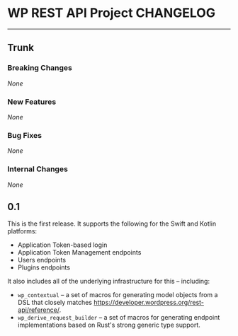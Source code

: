 # WP REST API Project CHANGELOG

---

## Trunk

### Breaking Changes

_None_

### New Features

_None_

### Bug Fixes

_None_

### Internal Changes

_None_

## 0.1

This is the first release. It supports the following for the Swift and Kotlin platforms:
- Application Token-based login
- Application Token Management endpoints
- Users endpoints
- Plugins endpoints

It also includes all of the underlying infrastructure for this – including:
- `wp_contextual` – a set of macros for generating model objects from a DSL that closely matches https://developer.wordpress.org/rest-api/reference/.
- `wp_derive_request_builder` – a set of macros for generating endpoint implementations based on Rust's strong generic type support.
